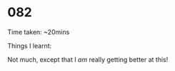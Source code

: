 # 082

Time taken: ~20mins

Things I learnt:

Not much, except that I *am* really getting better at this!
